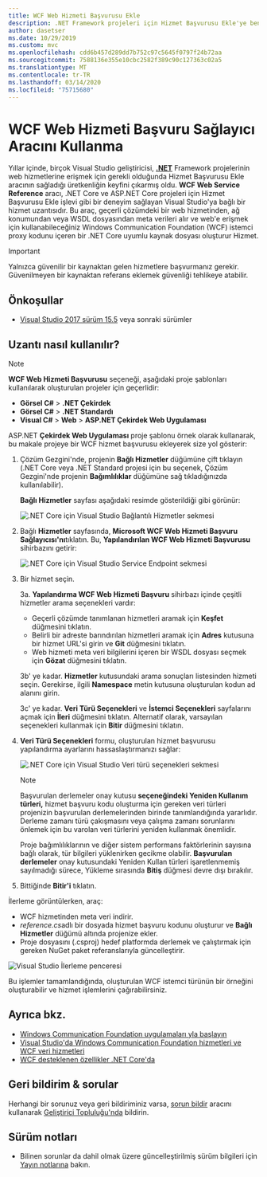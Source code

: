 ```yaml
---
title: WCF Web Hizmeti Başvurusu Ekle
description: .NET Framework projeleri için Hizmet Başvurusu Ekle'ye benzer şekilde .NET Core ve ASP.NET Core projeleri için işlevsellik ekleyen Microsoft WCF Web Hizmeti Başvuru Sağlayıcısı Aracına genel bakış.
author: dasetser
ms.date: 10/29/2019
ms.custom: mvc
ms.openlocfilehash: cdd6b457d289dd7b752c97c5645f0797f24b72aa
ms.sourcegitcommit: 7588136e355e10cbc2582f389c90c127363c02a5
ms.translationtype: MT
ms.contentlocale: tr-TR
ms.lasthandoff: 03/14/2020
ms.locfileid: "75715680"
---
```

# <a name="use-the-wcf-web-service-reference-provider-tool"></a>WCF Web Hizmeti Başvuru Sağlayıcı Aracını Kullanma

Yıllar içinde, birçok Visual Studio geliştiricisi, [**.NET**](/visualstudio/data-tools/how-to-add-update-or-remove-a-wcf-data-service-reference) Framework projelerinin web hizmetlerine erişmek için gerekli olduğunda Hizmet Başvurusu Ekle aracının sağladığı üretkenliğin keyfini çıkarmış oldu.  **WCF Web Service Reference** aracı, .NET Core ve ASP.NET Core projeleri için Hizmet Başvurusu Ekle işlevi gibi bir deneyim sağlayan Visual Studio'ya bağlı bir hizmet uzantısıdır. Bu araç, geçerli çözümdeki bir web hizmetinden, ağ konumundan veya WSDL dosyasından meta verileri alır ve web'e erişmek için kullanabileceğiniz Windows Communication Foundation (WCF) istemci proxy kodunu içeren bir .NET Core uyumlu kaynak dosyası oluşturur Hizmet.

> [!IMPORTANT]
> Yalnızca güvenilir bir kaynaktan gelen hizmetlere başvurmanız gerekir. Güvenilmeyen bir kaynaktan referans eklemek güvenliği tehlikeye atabilir.

## <a name="prerequisites"></a>Önkoşullar

- [Visual Studio 2017 sürüm 15.5](https://aka.ms/vsdownload?utm_source=mscom&utm_campaign=msdocs) veya sonraki sürümler

## <a name="how-to-use-the-extension"></a>Uzantı nasıl kullanılır?

> [!NOTE]
> **WCF Web Hizmeti Başvurusu** seçeneği, aşağıdaki proje şablonları kullanılarak oluşturulan projeler için geçerlidir:
>
> - **Görsel C#** > **.NET Çekirdek**
> - **Görsel C#** > **.NET Standardı**
> - **Visual C#** > **Web** > **ASP.NET Çekirdek Web Uygulaması**

ASP.NET **Çekirdek Web Uygulaması** proje şablonu örnek olarak kullanarak, bu makale projeye bir WCF hizmet başvurusu ekleyerek size yol gösterir:

1. Çözüm Gezgini'nde, projenin **Bağlı Hizmetler** düğümüne çift tıklayın (.NET Core veya .NET Standard projesi için bu seçenek, Çözüm Gezgini'nde projenin **Bağımlılıklar** düğümüne sağ tıkladığınızda kullanılabilir).

    **Bağlı Hizmetler** sayfası aşağıdaki resimde gösterildiği gibi görünür:

    ![.NET Core için Visual Studio Bağlantılı Hizmetler sekmesi](./media/wcf-web-service-reference-guide/wcfcs-ConnectedServicesPage.png)

2. Bağlı **Hizmetler** sayfasında, **Microsoft WCF Web Hizmeti Başvuru Sağlayıcısı'nı**tıklatın. Bu, **Yapılandırılan WCF Web Hizmeti Başvurusu** sihirbazını getirir:

    ![.NET Core için Visual Studio Service Endpoint sekmesi](./media/wcf-web-service-reference-guide/wcfcs-ServiceEndpointPage.png)

3. Bir hizmet seçin.

    3a. **Yapılandırma WCF Web Hizmeti Başvuru** sihirbazı içinde çeşitli hizmetler arama seçenekleri vardır:

     * Geçerli çözümde tanımlanan hizmetleri aramak için **Keşfet** düğmesini tıklatın.
     * Belirli bir adreste barındırılan hizmetleri aramak için **Adres** kutusuna bir hizmet URL'si girin ve **Git** düğmesini tıklatın.
     * Web hizmeti meta veri bilgilerini içeren bir WSDL dosyası seçmek için **Gözat** düğmesini tıklatın.

    3b' ye kadar. **Hizmetler** kutusundaki arama sonuçları listesinden hizmeti seçin. Gerekirse, ilgili **Namespace** metin kutusuna oluşturulan kodun ad alanını girin.

    3c' ye kadar. **Veri Türü Seçenekleri** ve **İstemci Seçenekleri** sayfalarını açmak için **İleri** düğmesini tıklatın. Alternatif olarak, varsayılan seçenekleri kullanmak için **Bitir** düğmesini tıklatın.

4. **Veri Türü Seçenekleri** formu, oluşturulan hizmet başvurusu yapılandırma ayarlarını hassaslaştırmanızı sağlar:

    ![.NET Core için Visual Studio Veri türü seçenekleri sekmesi](./media/wcf-web-service-reference-guide/wcfcs-DataTypesPage.png)

    > [!NOTE]
    > Başvurulan derlemeler onay kutusu **seçeneğindeki Yeniden Kullanım türleri,** hizmet başvuru kodu oluşturma için gereken veri türleri projenizin başvurulan derlemelerinden birinde tanımlandığında yararlıdır.  Derleme zamanı türü çakışmasını veya çalışma zamanı sorunlarını önlemek için bu varolan veri türlerini yeniden kullanmak önemlidir.

    Proje bağımlılıklarının ve diğer sistem performans faktörlerinin sayısına bağlı olarak, tür bilgileri yüklenirken gecikme olabilir. **Başvurulan derlemeler** onay kutusundaki Yeniden Kullan türleri işaretlenmemiş sayılmadığı sürece, Yükleme sırasında **Bitiş** düğmesi devre dışı bırakılır.

5. Bittiğinde **Bitir'i** tıklatın.

İlerleme görüntülerken, araç:

- WCF hizmetinden meta veri indirir.
- *reference.cs*adlı bir dosyada hizmet başvuru kodunu oluşturur ve **Bağlı Hizmetler** düğümü altında projenize ekler.
- Proje dosyasını (.csproj) hedef platformda derlemek ve çalıştırmak için gereken NuGet paket referanslarıyla güncelleştirir.

![Visual Studio İlerleme penceresi](./media/wcf-web-service-reference-guide/wcfcs-ProgressWindow.png)

Bu işlemler tamamlandığında, oluşturulan WCF istemci türünün bir örneğini oluşturabilir ve hizmet işlemlerini çağırabilirsiniz.

## <a name="see-also"></a>Ayrıca bkz.

- [Windows Communication Foundation uygulamaları yla başlayın](../../framework/wcf/getting-started-tutorial.md)
- [Visual Studio'da Windows Communication Foundation hizmetleri ve WCF veri hizmetleri](/visualstudio/data-tools/windows-communication-foundation-services-and-wcf-data-services-in-visual-studio)
- [WCF desteklenen özellikler .NET Core'da](https://github.com/dotnet/wcf/blob/master/release-notes/SupportedFeatures-v2.1.0.md)

## <a name="feedback--questions"></a>Geri bildirim & sorular

Herhangi bir sorunuz veya geri bildiriminiz varsa, [sorun bildir](/visualstudio/ide/how-to-report-a-problem-with-visual-studio) aracını kullanarak [Geliştirici Topluluğu'nda](https://developercommunity.visualstudio.com/) bildirin.

## <a name="release-notes"></a>Sürüm notları

- Bilinen sorunlar da dahil olmak üzere güncelleştirilmiş sürüm bilgileri için [Yayın notlarına](https://github.com/dotnet/wcf/blob/master/release-notes/WCF-Web-Service-Reference-notes.md) bakın.
